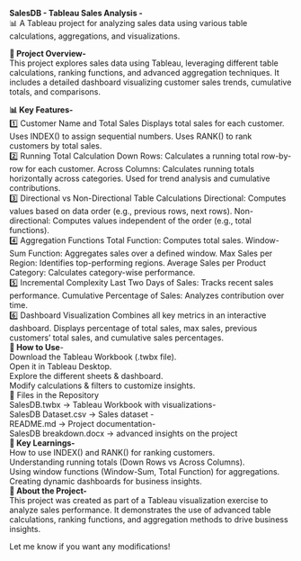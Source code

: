 **SalesDB - Tableau Sales Analysis -** <br />
📊 A Tableau project for analyzing sales data using various table calculations, aggregations, and visualizations.

**📌 Project Overview-**<br />
This project explores sales data using Tableau, leveraging different table calculations, ranking functions, and advanced aggregation techniques. It includes a detailed dashboard visualizing customer sales trends, cumulative totals, and comparisons.

**📊 Key Features-**<br />
1️⃣ Customer Name and Total Sales
Displays total sales for each customer.
Uses INDEX() to assign sequential numbers.
Uses RANK() to rank customers by total sales.<br />
2️⃣ Running Total Calculation
Down Rows: Calculates a running total row-by-row for each customer.
Across Columns: Calculates running totals horizontally across categories.
Used for trend analysis and cumulative contributions.<br />
3️⃣ Directional vs Non-Directional Table Calculations
Directional: Computes values based on data order (e.g., previous rows, next rows).
Non-directional: Computes values independent of the order (e.g., total functions).<br />
4️⃣ Aggregation Functions
Total Function: Computes total sales.
Window-Sum Function: Aggregates sales over a defined window.
Max Sales per Region: Identifies top-performing regions.
Average Sales per Product Category: Calculates category-wise performance.<br />
5️⃣ Incremental Complexity
Last Two Days of Sales: Tracks recent sales performance.
Cumulative Percentage of Sales: Analyzes contribution over time.<br />
6️⃣ Dashboard Visualization
Combines all key metrics in an interactive dashboard.
Displays percentage of total sales, max sales, previous customers’ total sales, and cumulative sales percentages.
<br />
**🔧 How to Use**-<br />
Download the Tableau Workbook (.twbx file).<br />
Open it in Tableau Desktop.<br />
Explore the different sheets & dashboard.<br />
Modify calculations & filters to customize insights.<br />
📁 Files in the Repository<br />
SalesDB.twbx → Tableau Workbook with visualizations-<br />
SalesDB Dataset.csv → Sales dataset -<br />
README.md → Project documentation-<br />
SalesDB breakdown.docx → advanced insights on the project<br />
**🚀 Key Learnings-**<br />
How to use INDEX() and RANK() for ranking customers.<br />
Understanding running totals (Down Rows vs Across Columns).<br />
Using window functions (Window-Sum, Total Function) for aggregations.<br />
Creating dynamic dashboards for business insights.<br />
**📌 About the Project-**<br />
This project was created as part of a Tableau visualization exercise to analyze sales performance. It demonstrates the use of advanced table calculations, ranking functions, and aggregation methods to drive business insights.<br />

Let me know if you want any modifications! 
